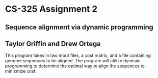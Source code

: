# CS-325 Assignment 2
## Sequence alignment via dynamic programming
## Taylor Griffin and Drew Ortega

This program takes in two input files, a cost matrix, and a file containing genome sequences to be aligned. The program will utilize dynmaic programming to determine the optimal way to align the sequences to minizmize cost.
